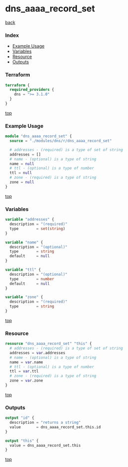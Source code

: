 # dns_aaaa_record_set

[back](../dns.md)

### Index

- [Example Usage](#example-usage)
- [Variables](#variables)
- [Resource](#resource)
- [Outputs](#outputs)

### Terraform

```terraform
terraform {
  required_providers {
    dns = ">= 3.1.0"
  }
}
```

[top](#index)

### Example Usage

```terraform
module "dns_aaaa_record_set" {
  source = "./modules/dns/r/dns_aaaa_record_set"

  # addresses - (required) is a type of set of string
  addresses = []
  # name - (optional) is a type of string
  name = null
  # ttl - (optional) is a type of number
  ttl = null
  # zone - (required) is a type of string
  zone = null
}
```

[top](#index)

### Variables

```terraform
variable "addresses" {
  description = "(required)"
  type        = set(string)
}

variable "name" {
  description = "(optional)"
  type        = string
  default     = null
}

variable "ttl" {
  description = "(optional)"
  type        = number
  default     = null
}

variable "zone" {
  description = "(required)"
  type        = string
}
```

[top](#index)

### Resource

```terraform
resource "dns_aaaa_record_set" "this" {
  # addresses - (required) is a type of set of string
  addresses = var.addresses
  # name - (optional) is a type of string
  name = var.name
  # ttl - (optional) is a type of number
  ttl = var.ttl
  # zone - (required) is a type of string
  zone = var.zone
}
```

[top](#index)

### Outputs

```terraform
output "id" {
  description = "returns a string"
  value       = dns_aaaa_record_set.this.id
}

output "this" {
  value = dns_aaaa_record_set.this
}
```

[top](#index)
